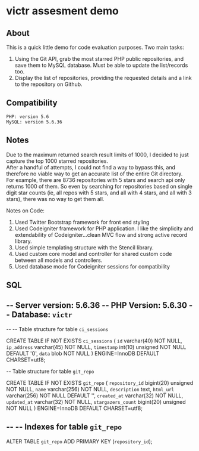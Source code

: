 # victr assesment demo

## About

This is a quick little demo for code evaluation purposes.  Two main tasks:
1. Using the Git API, grab the most starred PHP public repositories, and save them to MySQL database.  Must be able to update the list/records too.
2. Display the list of repositories, providing the requested details and a link to the repository on Github.


## Compatibility

    PHP: version 5.6
    MySQL: version 5.6.36
    

## Notes

Due to the maximum returned search result limits of 1000, I decided to just capture the top 1000 starred repositories.  
After a handful of attempts, I could not find a way to bypass this, and therefore no viable way to get an accurate list of the entire Git directory.  
For example, there are 8736 repositories with 5 stars and search api only returns 1000 of them. So even by searching for repositories based on single digit star counts (ie, all repos with 5 stars, and all with 4 stars, and all with 3 stars), there was no way to get them all.

Notes on Code:
1. Used Twitter Bootstrap framework for front end styling
2. Used Codeigniter framework for PHP application.  I like the simplicity and extendability of Codeigniter...clean MVC flow and strong active record library.
3. Used simple templating structure with the Stencil library.
4. Used custom core model and controller for shared custom code between all models and controllers.
5. Used database mode for Codeigniter sessions for compatibility


## SQL

-- Server version: 5.6.36
-- PHP Version: 5.6.30
-- Database: `victr`
--
--
-- Table structure for table `ci_sessions`

CREATE TABLE IF NOT EXISTS `ci_sessions` (
  `id` varchar(40) NOT NULL,
  `ip_address` varchar(45) NOT NULL,
  `timestamp` int(10) unsigned NOT NULL DEFAULT '0',
  `data` blob NOT NULL
) ENGINE=InnoDB DEFAULT CHARSET=utf8;

-- Table structure for table `git_repo`

CREATE TABLE IF NOT EXISTS `git_repo` (
  `repository_id` bigint(20) unsigned NOT NULL,
  `name` varchar(256) NOT NULL,
  `description` text,
  `html_url` varchar(256) NOT NULL DEFAULT '',
  `created_at` varchar(32) NOT NULL,
  `updated_at` varchar(32) NOT NULL,
  `stargazers_count` bigint(20) unsigned NOT NULL
) ENGINE=InnoDB DEFAULT CHARSET=utf8;

--
-- Indexes for table `git_repo`
--
ALTER TABLE `git_repo`
  ADD PRIMARY KEY (`repository_id`);
